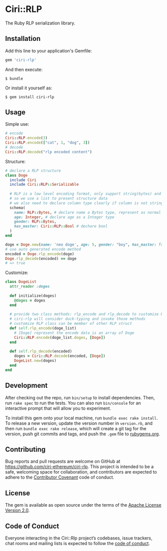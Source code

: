 # Ciri::RLP

The Ruby RLP serialization library.

## Installation

Add this line to your application's Gemfile:

```ruby
gem 'ciri-rlp'
```

And then execute:

    $ bundle

Or install it yourself as:

    $ gem install ciri-rlp

## Usage

Simple use:

```ruby
# encode
Ciri::RLP.encode(3)
Ciri::RLP.encode(["cat", 1, "dog", 3])
# decode
Ciri::RLP.decode("rlp encoded content")
```

Structure:
```ruby
# declare a RLP structure
class Doge
  include Ciri
  include Ciri::RLP::Serializable
  
  # RLP is a low level encoding format, only support string(bytes) and list.
  # so we use a list to present structure data
  # we also need to declare column type clearly if column is not string
  schema(
    name: RLP::Bytes, # declare name a Bytes type, represent as normal ruby string
    age: Integer, # declare age as a Integer type
    gender: RLP::Bytes,
    has_master: Ciri::RLP::Bool # dechare bool
  )
end

doge = Doge.new(name: 'neo doge', age: 5, gender: "boy", has_master: false)
# use auto generated encode method
encoded = Doge.rlp_encode(doge)
Doge.rlp_decode(encoded) == doge 
# => true
```

Customize:
```ruby
class DogeList
  attr_reader :doges
  
  def initialize(doges)
    @doges = doges
  end
  
  # provide two class methods: rlp_encode and rlp_decode to customize RLP behaviour
  # ciri-rlp will consider duck-typing and invoke those methods 
  # customize RLP class can be member of other RLP struct
  def self.rlp_encode(doge_list)
    # [Doge] represent the encode data is an array of Doge 
    Ciri::RLP.encode(doge_list.doges, [Doge])
  end
  
  def self.rlp_decode(encoded)
    doges = Ciri::RLP.decode(encoded, [Doge])
    DogeList.new(doges)
  end
end

```

## Development

After checking out the repo, run `bin/setup` to install dependencies. Then, run `rake spec` to run the tests. You can also run `bin/console` for an interactive prompt that will allow you to experiment.

To install this gem onto your local machine, run `bundle exec rake install`. To release a new version, update the version number in `version.rb`, and then run `bundle exec rake release`, which will create a git tag for the version, push git commits and tags, and push the `.gem` file to [rubygems.org](https://rubygems.org).

## Contributing

Bug reports and pull requests are welcome on GitHub at https://github.com/ciri-ethereum/ciri-rlp. This project is intended to be a safe, welcoming space for collaboration, and contributors are expected to adhere to the [Contributor Covenant](http://contributor-covenant.org) code of conduct.

## License

The gem is available as open source under the terms of the [Apache License Version 2.0](http://www.apache.org/licenses/).

## Code of Conduct

Everyone interacting in the Ciri::Rlp project’s codebases, issue trackers, chat rooms and mailing lists is expected to follow the [code of conduct](https://github.com/[USERNAME]/ciri-rlp/blob/master/CODE_OF_CONDUCT.md).
